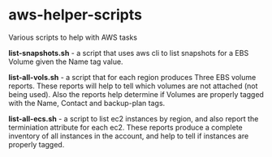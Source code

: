 # aws-helper-scripts
Various scripts to help with AWS tasks

**list-snapshots.sh** - a script that uses aws cli to list snapshots for a EBS Volume given the Name tag value.

**list-all-vols.sh** - a script that for each region produces Three EBS volume reports. These reports will help to tell which volumes are not attached (not being used).  Also the reports help determine if Volumes are properly tagged with the Name, Contact and backup-plan tags.

**list-all-ecs.sh** - a script to list ec2 instances by region, and also report the terminiation attribute for each ec2.  These reports produce a complete inventory of all instances in the account, and help to tell if instances are properly tagged.
 
